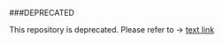 ###DEPRECATED

This repository is deprecated. Please refer to -> [text link](https://bitbucket.org/pygo-dev/pygo0101-website/)

